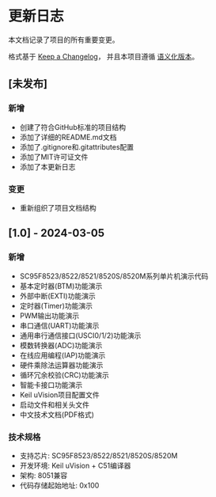 # 更新日志

本文档记录了项目的所有重要变更。

格式基于 [Keep a Changelog](https://keepachangelog.com/zh-CN/1.0.0/)，
并且本项目遵循 [语义化版本](https://semver.org/lang/zh-CN/)。

## [未发布]

### 新增
- 创建了符合GitHub标准的项目结构
- 添加了详细的README.md文档
- 添加了.gitignore和.gitattributes配置
- 添加了MIT许可证文件
- 添加了本更新日志

### 变更
- 重新组织了项目文档结构

## [1.0] - 2024-03-05

### 新增
- SC95F8523/8522/8521/8520S/8520M系列单片机演示代码
- 基本定时器(BTM)功能演示
- 外部中断(EXTI)功能演示  
- 定时器(Timer)功能演示
- PWM输出功能演示
- 串口通信(UART)功能演示
- 通用串行通信接口(USCI0/1/2)功能演示
- 模数转换器(ADC)功能演示
- 在线应用编程(IAP)功能演示
- 硬件乘除法运算器功能演示
- 循环冗余校验(CRC)功能演示
- 智能卡接口功能演示
- Keil uVision项目配置文件
- 启动文件和相关头文件
- 中文技术文档(PDF格式)

### 技术规格
- 支持芯片: SC95F8523/8522/8521/8520S/8520M
- 开发环境: Keil uVision + C51编译器
- 架构: 8051兼容
- 代码存储起始地址: 0x100

